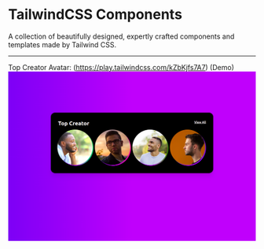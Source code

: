 # TailwindCSS Components
A collection of beautifully designed, expertly crafted components and templates made by Tailwind CSS.

------------
Top Creator Avatar: (https://play.tailwindcss.com/kZbKjfs7A7) (Demo)
![img.png](img.png)